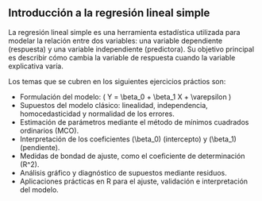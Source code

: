 ## Introducción a la regresión lineal simple

La regresión lineal simple es una herramienta estadística utilizada para modelar la relación entre dos variables: una variable dependiente (respuesta) y una variable independiente (predictora). Su objetivo principal es describir cómo cambia la variable de respuesta cuando la variable explicativa varía.

Los temas que se cubren en los siguientes ejercicios práctios son:

- Formulación del modelo: \( Y = \beta_0 + \beta_1 X + \varepsilon \)
- Supuestos del modelo clásico: linealidad, independencia, homocedasticidad y normalidad de los errores.
- Estimación de parámetros mediante el método de mínimos cuadrados ordinarios (MCO).
- Interpretación de los coeficientes \(\beta_0\) (intercepto) y \(\beta_1\) (pendiente).
- Medidas de bondad de ajuste, como el coeficiente de determinación \(R^2\).
- Análisis gráfico y diagnóstico de supuestos mediante residuos.
- Aplicaciones prácticas en R para el ajuste, validación e interpretación del modelo.
